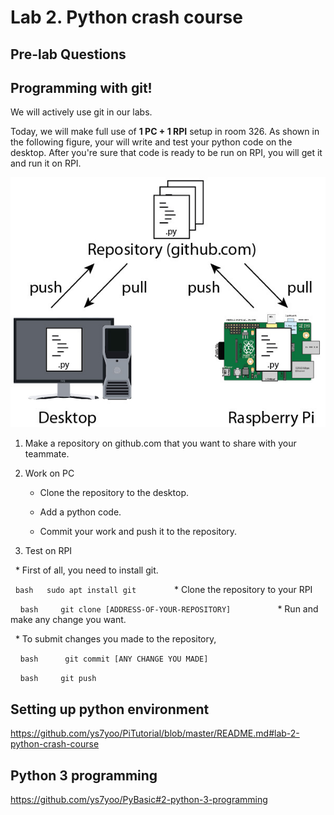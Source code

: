 # Lab 2. Python crash course

## Pre-lab Questions

## Programming with git!

We will actively use git in our labs. 

Today, we will make full use of **1 PC + 1 RPI** setup in room 326.
As shown in the following figure, your will write and test your python code on the desktop. After you're sure that code is ready to be run on RPI, you will get it and run it on RPI.
    
![image of git setting](images/git.jpg)
    
1. Make a repository on github.com that you want to share with your teammate.

2. Work on PC

   * Clone the repository to the desktop.

   * Add a python code.

   * Commit your work and push it to the repository.

        
3. Test on RPI

   * First of all, you need to install git.
    
   ```bash
   sudo apt install git
   ```
        
   * Clone the repository to your RPI
    
     ```bash
     git clone [ADDRESS-OF-YOUR-REPOSITORY]
     ```
        
   * Run and make any change you want.

   * To submit changes you made to the repository,
    
     ```bash 
     git commit [ANY CHANGE YOU MADE]
     ```
        
     ```bash
     git push
     ```
        

        
## Setting up python environment
https://github.com/ys7yoo/PiTutorial/blob/master/README.md#lab-2-python-crash-course

## Python 3 programming
https://github.com/ys7yoo/PyBasic#2-python-3-programming
